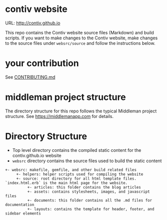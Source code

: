 # contiv website 

URL: http://contiv.github.io

This repo contains the Contiv website source files (Markdown) and build scripts. If you want to make changes to the Contiv website, make changes to the source files under `websrc/source` and follow the instructions below.

# your contribution

See [CONTRIBUTING.md](CONTRIBUTING.md)

# middleman project structure

The directory structure for this repo follows the typical Middleman project structure.
See https://middlemanapp.com for details.

# Directory Structure

- Top level directory contains the compiled static content for the contiv.github.io website
- `websrc` directory contains the source files used to build the static content

```
+- websrc: makefile, gemfile, and other build related files
	 +- helpers: helper scripts used for compiling the website
	 +- source: root directory for all html template files. `index.html.erb` is the main html page for the website.
		  +- articles: this folder contains the blog articles
		  +- assets: contains stylesheets, images, and javascript files
		  +- documents: this folder contains all the .md files for documentation
		  +- layouts: contains the template for header, footer, and sidebar elements
```
